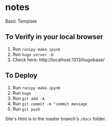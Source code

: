 # notes
Basic Template

## To Verify in your local browser
1. Run `runipy make.ipynb`
2. Run `hugo server -D`
3. Check here: http://localhost:1313/hugobase/

## To Deploy

1. Run `runipy make.ipynb`
2. Run `hugo`
3. Run `git add -A`
4. Run `git commit -m "commit message`
5. Run `git push`

Site's html is in the master branch's `/docs` folder.
